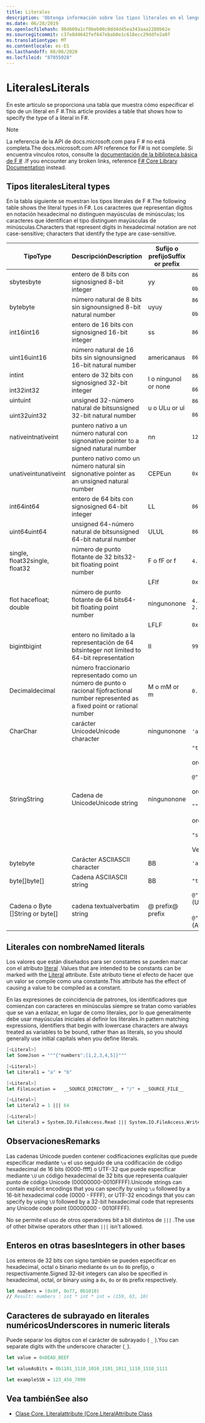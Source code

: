 ```yaml
---
title: Literales
description: 'Obtenga información sobre los tipos literales en el lenguaje de programación F #.'
ms.date: 06/28/2019
ms.openlocfilehash: 98d609a1cf0beb00c0dd4d45ea343aaa2280b62e
ms.sourcegitcommit: c37e8d4642fef647ebab0e1c618ecc29ddfe2a0f
ms.translationtype: MT
ms.contentlocale: es-ES
ms.lasthandoff: 08/06/2020
ms.locfileid: "87855028"
---
```

# <a name="literals"></a><span data-ttu-id="b0845-103">Literales</span><span class="sxs-lookup"><span data-stu-id="b0845-103">Literals</span></span>

<span data-ttu-id="b0845-104">En este artículo se proporciona una tabla que muestra cómo especificar el tipo de un literal en F #.</span><span class="sxs-lookup"><span data-stu-id="b0845-104">This article provides a table that shows how to specify the type of a literal in F#.</span></span>

> [!NOTE]
> <span data-ttu-id="b0845-105">La referencia de la API de docs.microsoft.com para F # no está completa.</span><span class="sxs-lookup"><span data-stu-id="b0845-105">The docs.microsoft.com API reference for F# is not complete.</span></span> <span data-ttu-id="b0845-106">Si encuentra vínculos rotos, consulte la [documentación de la biblioteca básica de F #](https://fsharp.github.io/fsharp-core-docs/) .</span><span class="sxs-lookup"><span data-stu-id="b0845-106">If you encounter any broken links, reference [F# Core Library Documentation](https://fsharp.github.io/fsharp-core-docs/) instead.</span></span>

## <a name="literal-types"></a><span data-ttu-id="b0845-107">Tipos literales</span><span class="sxs-lookup"><span data-stu-id="b0845-107">Literal types</span></span>

<span data-ttu-id="b0845-108">En la tabla siguiente se muestran los tipos literales de F #.</span><span class="sxs-lookup"><span data-stu-id="b0845-108">The following table shows the literal types in F#.</span></span> <span data-ttu-id="b0845-109">Los caracteres que representan dígitos en notación hexadecimal no distinguen mayúsculas de minúsculas; los caracteres que identifican el tipo distinguen mayúsculas de minúsculas.</span><span class="sxs-lookup"><span data-stu-id="b0845-109">Characters that represent digits in hexadecimal notation are not case-sensitive; characters that identify the type are case-sensitive.</span></span>

|<span data-ttu-id="b0845-110">Tipo</span><span class="sxs-lookup"><span data-stu-id="b0845-110">Type</span></span>|<span data-ttu-id="b0845-111">Descripción</span><span class="sxs-lookup"><span data-stu-id="b0845-111">Description</span></span>|<span data-ttu-id="b0845-112">Sufijo o prefijo</span><span class="sxs-lookup"><span data-stu-id="b0845-112">Suffix or prefix</span></span>|<span data-ttu-id="b0845-113">Ejemplos</span><span class="sxs-lookup"><span data-stu-id="b0845-113">Examples</span></span>|
|----|-----------|----------------|--------|
|<span data-ttu-id="b0845-114">sbyte</span><span class="sxs-lookup"><span data-stu-id="b0845-114">sbyte</span></span>|<span data-ttu-id="b0845-115">entero de 8 bits con signo</span><span class="sxs-lookup"><span data-stu-id="b0845-115">signed 8-bit integer</span></span>|<span data-ttu-id="b0845-116">y</span><span class="sxs-lookup"><span data-stu-id="b0845-116">y</span></span>|`86y`<br /><br />`0b00000101y`|
|<span data-ttu-id="b0845-117">byte</span><span class="sxs-lookup"><span data-stu-id="b0845-117">byte</span></span>|<span data-ttu-id="b0845-118">número natural de 8 bits sin signo</span><span class="sxs-lookup"><span data-stu-id="b0845-118">unsigned 8-bit natural number</span></span>|<span data-ttu-id="b0845-119">uy</span><span class="sxs-lookup"><span data-stu-id="b0845-119">uy</span></span>|`86uy`<br /><br />`0b00000101uy`|
|<span data-ttu-id="b0845-120">int16</span><span class="sxs-lookup"><span data-stu-id="b0845-120">int16</span></span>|<span data-ttu-id="b0845-121">entero de 16 bits con signo</span><span class="sxs-lookup"><span data-stu-id="b0845-121">signed 16-bit integer</span></span>|<span data-ttu-id="b0845-122">s</span><span class="sxs-lookup"><span data-stu-id="b0845-122">s</span></span>|`86s`|
|<span data-ttu-id="b0845-123">uint16</span><span class="sxs-lookup"><span data-stu-id="b0845-123">uint16</span></span>|<span data-ttu-id="b0845-124">número natural de 16 bits sin signo</span><span class="sxs-lookup"><span data-stu-id="b0845-124">unsigned 16-bit natural number</span></span>|<span data-ttu-id="b0845-125">americana</span><span class="sxs-lookup"><span data-stu-id="b0845-125">us</span></span>|`86us`|
|<span data-ttu-id="b0845-126">int</span><span class="sxs-lookup"><span data-stu-id="b0845-126">int</span></span><br /><br /><span data-ttu-id="b0845-127">int32</span><span class="sxs-lookup"><span data-stu-id="b0845-127">int32</span></span>|<span data-ttu-id="b0845-128">entero de 32 bits con signo</span><span class="sxs-lookup"><span data-stu-id="b0845-128">signed 32-bit integer</span></span>|<span data-ttu-id="b0845-129">l o ninguno</span><span class="sxs-lookup"><span data-stu-id="b0845-129">l or none</span></span>|`86`<br /><br />`86l`|
|<span data-ttu-id="b0845-130">uint</span><span class="sxs-lookup"><span data-stu-id="b0845-130">uint</span></span><br /><br /><span data-ttu-id="b0845-131">uint32</span><span class="sxs-lookup"><span data-stu-id="b0845-131">uint32</span></span>|<span data-ttu-id="b0845-132">unsigned 32-número natural de bits</span><span class="sxs-lookup"><span data-stu-id="b0845-132">unsigned 32-bit natural number</span></span>|<span data-ttu-id="b0845-133">u o UL</span><span class="sxs-lookup"><span data-stu-id="b0845-133">u or ul</span></span>|`86u`<br /><br />`86ul`|
|<span data-ttu-id="b0845-134">nativeint</span><span class="sxs-lookup"><span data-stu-id="b0845-134">nativeint</span></span>|<span data-ttu-id="b0845-135">puntero nativo a un número natural con signo</span><span class="sxs-lookup"><span data-stu-id="b0845-135">native pointer to a signed natural number</span></span>|<span data-ttu-id="b0845-136">n</span><span class="sxs-lookup"><span data-stu-id="b0845-136">n</span></span>|`123n`|
|<span data-ttu-id="b0845-137">unativeint</span><span class="sxs-lookup"><span data-stu-id="b0845-137">unativeint</span></span>|<span data-ttu-id="b0845-138">puntero nativo como un número natural sin signo</span><span class="sxs-lookup"><span data-stu-id="b0845-138">native pointer as an unsigned natural number</span></span>|<span data-ttu-id="b0845-139">CEPE</span><span class="sxs-lookup"><span data-stu-id="b0845-139">un</span></span>|`0x00002D3Fun`|
|<span data-ttu-id="b0845-140">int64</span><span class="sxs-lookup"><span data-stu-id="b0845-140">int64</span></span>|<span data-ttu-id="b0845-141">entero de 64 bits con signo</span><span class="sxs-lookup"><span data-stu-id="b0845-141">signed 64-bit integer</span></span>|<span data-ttu-id="b0845-142">L</span><span class="sxs-lookup"><span data-stu-id="b0845-142">L</span></span>|`86L`|
|<span data-ttu-id="b0845-143">uint64</span><span class="sxs-lookup"><span data-stu-id="b0845-143">uint64</span></span>|<span data-ttu-id="b0845-144">unsigned 64-número natural de bits</span><span class="sxs-lookup"><span data-stu-id="b0845-144">unsigned 64-bit natural number</span></span>|<span data-ttu-id="b0845-145">UL</span><span class="sxs-lookup"><span data-stu-id="b0845-145">UL</span></span>|`86UL`|
|<span data-ttu-id="b0845-146">single, float32</span><span class="sxs-lookup"><span data-stu-id="b0845-146">single, float32</span></span>|<span data-ttu-id="b0845-147">número de punto flotante de 32 bits</span><span class="sxs-lookup"><span data-stu-id="b0845-147">32-bit floating point number</span></span>|<span data-ttu-id="b0845-148">F o f</span><span class="sxs-lookup"><span data-stu-id="b0845-148">F or f</span></span>|<span data-ttu-id="b0845-149">`4.14F` o `4.14f`</span><span class="sxs-lookup"><span data-stu-id="b0845-149">`4.14F` or `4.14f`</span></span>|
|||<span data-ttu-id="b0845-150">LF</span><span class="sxs-lookup"><span data-stu-id="b0845-150">lf</span></span>|`0x00000000lf`|
|<span data-ttu-id="b0845-151">flot hace</span><span class="sxs-lookup"><span data-stu-id="b0845-151">float; double</span></span>|<span data-ttu-id="b0845-152">número de punto flotante de 64 bits</span><span class="sxs-lookup"><span data-stu-id="b0845-152">64-bit floating point number</span></span>|<span data-ttu-id="b0845-153">ninguno</span><span class="sxs-lookup"><span data-stu-id="b0845-153">none</span></span>|<span data-ttu-id="b0845-154">`4.14`, `2.3E+32` o `2.3e+32`</span><span class="sxs-lookup"><span data-stu-id="b0845-154">`4.14` or `2.3E+32` or `2.3e+32`</span></span>|
|||<span data-ttu-id="b0845-155">LF</span><span class="sxs-lookup"><span data-stu-id="b0845-155">LF</span></span>|`0x0000000000000000LF`|
|<span data-ttu-id="b0845-156">bigint</span><span class="sxs-lookup"><span data-stu-id="b0845-156">bigint</span></span>|<span data-ttu-id="b0845-157">entero no limitado a la representación de 64 bits</span><span class="sxs-lookup"><span data-stu-id="b0845-157">integer not limited to 64-bit representation</span></span>|<span data-ttu-id="b0845-158">I</span><span class="sxs-lookup"><span data-stu-id="b0845-158">I</span></span>|`9999999999999999999999999999I`|
|<span data-ttu-id="b0845-159">Decimal</span><span class="sxs-lookup"><span data-stu-id="b0845-159">decimal</span></span>|<span data-ttu-id="b0845-160">número fraccionario representado como un número de punto o racional fijo</span><span class="sxs-lookup"><span data-stu-id="b0845-160">fractional number represented as a fixed point or rational number</span></span>|<span data-ttu-id="b0845-161">M o m</span><span class="sxs-lookup"><span data-stu-id="b0845-161">M or m</span></span>|<span data-ttu-id="b0845-162">`0.7833M` o `0.7833m`</span><span class="sxs-lookup"><span data-stu-id="b0845-162">`0.7833M` or `0.7833m`</span></span>|
|<span data-ttu-id="b0845-163">Char</span><span class="sxs-lookup"><span data-stu-id="b0845-163">Char</span></span>|<span data-ttu-id="b0845-164">carácter Unicode</span><span class="sxs-lookup"><span data-stu-id="b0845-164">Unicode character</span></span>|<span data-ttu-id="b0845-165">ninguno</span><span class="sxs-lookup"><span data-stu-id="b0845-165">none</span></span>|<span data-ttu-id="b0845-166">`'a'` o `'\u0061'`</span><span class="sxs-lookup"><span data-stu-id="b0845-166">`'a'` or `'\u0061'`</span></span>|
|<span data-ttu-id="b0845-167">String</span><span class="sxs-lookup"><span data-stu-id="b0845-167">String</span></span>|<span data-ttu-id="b0845-168">Cadena de Unicode</span><span class="sxs-lookup"><span data-stu-id="b0845-168">Unicode string</span></span>|<span data-ttu-id="b0845-169">ninguno</span><span class="sxs-lookup"><span data-stu-id="b0845-169">none</span></span>|`"text\n"`<br /><br /><span data-ttu-id="b0845-170">or</span><span class="sxs-lookup"><span data-stu-id="b0845-170">or</span></span><br /><br />`@"c:\filename"`<br /><br /><span data-ttu-id="b0845-171">or</span><span class="sxs-lookup"><span data-stu-id="b0845-171">or</span></span><br /><br />`"""<book title="Paradise Lost">"""`<br /><br /><span data-ttu-id="b0845-172">or</span><span class="sxs-lookup"><span data-stu-id="b0845-172">or</span></span><br /><br />`"string1" + "string2"`<br /><br /><span data-ttu-id="b0845-173">Vea también [cadenas](Strings.md).</span><span class="sxs-lookup"><span data-stu-id="b0845-173">See also [Strings](Strings.md).</span></span>|
|<span data-ttu-id="b0845-174">byte</span><span class="sxs-lookup"><span data-stu-id="b0845-174">byte</span></span>|<span data-ttu-id="b0845-175">Carácter ASCII</span><span class="sxs-lookup"><span data-stu-id="b0845-175">ASCII character</span></span>|<span data-ttu-id="b0845-176">B</span><span class="sxs-lookup"><span data-stu-id="b0845-176">B</span></span>|`'a'B`|
|<span data-ttu-id="b0845-177">byte[]</span><span class="sxs-lookup"><span data-stu-id="b0845-177">byte[]</span></span>|<span data-ttu-id="b0845-178">Cadena ASCII</span><span class="sxs-lookup"><span data-stu-id="b0845-178">ASCII string</span></span>|<span data-ttu-id="b0845-179">B</span><span class="sxs-lookup"><span data-stu-id="b0845-179">B</span></span>|`"text"B`|
|<span data-ttu-id="b0845-180">Cadena o Byte []</span><span class="sxs-lookup"><span data-stu-id="b0845-180">String or byte[]</span></span>|<span data-ttu-id="b0845-181">cadena textual</span><span class="sxs-lookup"><span data-stu-id="b0845-181">verbatim string</span></span>|<span data-ttu-id="b0845-182">@ prefix</span><span class="sxs-lookup"><span data-stu-id="b0845-182">@ prefix</span></span>|<span data-ttu-id="b0845-183">`@"\\server\share"`Unicode</span><span class="sxs-lookup"><span data-stu-id="b0845-183">`@"\\server\share"` (Unicode)</span></span><br /><br /><span data-ttu-id="b0845-184">`@"\\server\share"B`ASCII</span><span class="sxs-lookup"><span data-stu-id="b0845-184">`@"\\server\share"B` (ASCII)</span></span>|

## <a name="named-literals"></a><span data-ttu-id="b0845-185">Literales con nombre</span><span class="sxs-lookup"><span data-stu-id="b0845-185">Named literals</span></span>

<span data-ttu-id="b0845-186">Los valores que están diseñados para ser constantes se pueden marcar con el atributo [literal](https://msdn.microsoft.com/library/465f36ce-d146-41c0-b425-679c509cd285) .</span><span class="sxs-lookup"><span data-stu-id="b0845-186">Values that are intended to be constants can be marked with the [Literal](https://msdn.microsoft.com/library/465f36ce-d146-41c0-b425-679c509cd285) attribute.</span></span> <span data-ttu-id="b0845-187">Este atributo tiene el efecto de hacer que un valor se compile como una constante.</span><span class="sxs-lookup"><span data-stu-id="b0845-187">This attribute has the effect of causing a value to be compiled as a constant.</span></span>

<span data-ttu-id="b0845-188">En las expresiones de coincidencia de patrones, los identificadores que comienzan con caracteres en minúsculas siempre se tratan como variables que se van a enlazar, en lugar de como literales, por lo que generalmente debe usar mayúsculas iniciales al definir los literales.</span><span class="sxs-lookup"><span data-stu-id="b0845-188">In pattern matching expressions, identifiers that begin with lowercase characters are always treated as variables to be bound, rather than as literals, so you should generally use initial capitals when you define literals.</span></span>

```fsharp
[<Literal>]
let SomeJson = """{"numbers":[1,2,3,4,5]}"""

[<Literal>]
let Literal1 = "a" + "b"

[<Literal>]
let FileLocation =   __SOURCE_DIRECTORY__ + "/" + __SOURCE_FILE__

[<Literal>]
let Literal2 = 1 ||| 64

[<Literal>]
let Literal3 = System.IO.FileAccess.Read ||| System.IO.FileAccess.Write
```

## <a name="remarks"></a><span data-ttu-id="b0845-189">Observaciones</span><span class="sxs-lookup"><span data-stu-id="b0845-189">Remarks</span></span>

<span data-ttu-id="b0845-190">Las cadenas Unicode pueden contener codificaciones explícitas que puede especificar mediante `\u` el uso seguido de una codificación de código hexadecimal de 16 bits (0000-ffff) o UTF-32 que puede especificar mediante `\U` un código hexadecimal de 32 bits que representa cualquier punto de código Unicode (00000000-0010FFFF).</span><span class="sxs-lookup"><span data-stu-id="b0845-190">Unicode strings can contain explicit encodings that you can specify by using `\u` followed by a 16-bit hexadecimal code (0000 - FFFF), or UTF-32 encodings that you can specify by using `\U` followed by a 32-bit hexadecimal code that represents any Unicode code point (00000000 - 0010FFFF).</span></span>

<span data-ttu-id="b0845-191">No se permite el uso de otros operadores bit a bit distintos de `|||` .</span><span class="sxs-lookup"><span data-stu-id="b0845-191">The use of other bitwise operators other than `|||` isn't allowed.</span></span>

## <a name="integers-in-other-bases"></a><span data-ttu-id="b0845-192">Enteros en otras bases</span><span class="sxs-lookup"><span data-stu-id="b0845-192">Integers in other bases</span></span>

<span data-ttu-id="b0845-193">Los enteros de 32 bits con signo también se pueden especificar en hexadecimal, octal o binario mediante `0x` un `0o` `0b` prefijo, o respectivamente.</span><span class="sxs-lookup"><span data-stu-id="b0845-193">Signed 32-bit integers can also be specified in hexadecimal, octal, or binary using a `0x`, `0o` or `0b` prefix respectively.</span></span>

```fsharp
let numbers = (0x9F, 0o77, 0b1010)
// Result: numbers : int * int * int = (159, 63, 10)
```

## <a name="underscores-in-numeric-literals"></a><span data-ttu-id="b0845-194">Caracteres de subrayado en literales numéricos</span><span class="sxs-lookup"><span data-stu-id="b0845-194">Underscores in numeric literals</span></span>

<span data-ttu-id="b0845-195">Puede separar los dígitos con el carácter de subrayado ( `_` ).</span><span class="sxs-lookup"><span data-stu-id="b0845-195">You can separate digits with the underscore character (`_`).</span></span>

```fsharp
let value = 0xDEAD_BEEF

let valueAsBits = 0b1101_1110_1010_1101_1011_1110_1110_1111

let exampleSSN = 123_456_7890
```

## <a name="see-also"></a><span data-ttu-id="b0845-196">Vea también</span><span class="sxs-lookup"><span data-stu-id="b0845-196">See also</span></span>

- [<span data-ttu-id="b0845-197">Clase Core. Literalattribute (</span><span class="sxs-lookup"><span data-stu-id="b0845-197">Core.LiteralAttribute Class</span></span>](https://msdn.microsoft.com/visualfsharpdocs/conceptual/core.literalattribute-class-%5bfsharp%5d)
